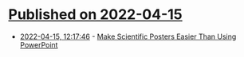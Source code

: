 # [Published on 2022-04-15](index.md)

* [2022-04-15, 12:17:46](https://news.ycombinator.com/item?id=31039321) - [Make Scientific Posters Easier Than Using PowerPoint](https://app.biorender.com/#new-poster)
